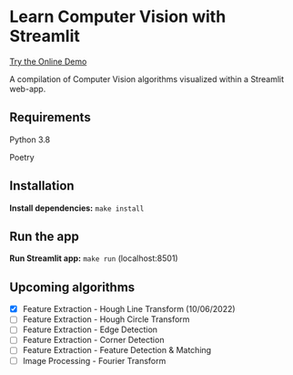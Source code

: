 # Learn Computer Vision with Streamlit
[Try the Online Demo](https://learn-computer-vision.herokuapp.com/)

A compilation of Computer Vision algorithms visualized within a Streamlit web-app.

## Requirements

Python 3.8

Poetry

## Installation

**Install dependencies:** `make install`

## Run the app

**Run Streamlit app:** `make run` (localhost:8501)

## Upcoming algorithms

- [x] Feature Extraction - Hough Line Transform (10/06/2022)
- [ ] Feature Extraction - Hough Circle Transform
- [ ] Feature Extraction - Edge Detection
- [ ] Feature Extraction - Corner Detection
- [ ] Feature Extraction - Feature Detection & Matching
- [ ] Image Processing - Fourier Transform
